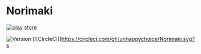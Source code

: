 # Norimaki
[![play store](https://raw.githubusercontent.com/unhappychoice/Norimaki/image/google-play-badge.png)](https://play.google.com/store/apps/details?id=com.unhappychoice.norimaki)

![Version](https://img.shields.io/badge/%20version-1.1.0-blue.svg)
[![CircleCI](https://circleci.com/gh/unhappychoice/Norimaki.svg?s